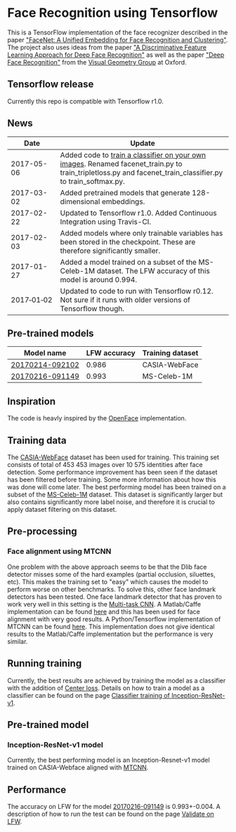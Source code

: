 # Face Recognition using Tensorflow
This is a TensorFlow implementation of the face recognizer described in the paper
["FaceNet: A Unified Embedding for Face Recognition and Clustering"](http://arxiv.org/abs/1503.03832). The project also uses ideas from the paper ["A Discriminative Feature Learning Approach for Deep Face Recognition"](http://ydwen.github.io/papers/WenECCV16.pdf) as well as the paper ["Deep Face Recognition"](http://www.robots.ox.ac.uk/~vgg/publications/2015/Parkhi15/parkhi15.pdf) from the [Visual Geometry Group](http://www.robots.ox.ac.uk/~vgg/) at Oxford.

## Tensorflow release
Currently this repo is compatible with Tensorflow r1.0.

## News
| Date     | Update |
|----------|--------|
| 2017-05-06 | Added code to [train a classifier on your own images](https://github.com/davidsandberg/facenet/wiki/Train-a-classifier-on-own-images). Renamed facenet_train.py to train_tripletloss.py and facenet_train_classifier.py to train_softmax.py. |
| 2017-03-02 | Added pretrained models that generate 128-dimensional embeddings.|
| 2017-02-22 | Updated to Tensorflow r1.0. Added Continuous Integration using Travis-CI.|
| 2017-02-03 | Added models where only trainable variables has been stored in the checkpoint. These are therefore significantly smaller. |
| 2017-01-27 | Added a model trained on a subset of the MS-Celeb-1M dataset. The LFW accuracy of this model is around 0.994. |
| 2017&#8209;01&#8209;02 | Updated to code to run with Tensorflow r0.12. Not sure if it runs with older versions of Tensorflow though.   |

## Pre-trained models
| Model name      | LFW accuracy | Training dataset |
|-----------------|--------------|------------------|
| [20170214-092102](https://drive.google.com/open?id=0B5MzpY9kBtDVS214bHdvd2RGS3M) | 0.986        | CASIA-WebFace    |
| [20170216-091149](https://drive.google.com/open?id=0B5MzpY9kBtDVTGZjcWkzT3pldDA) | 0.993        | MS-Celeb-1M      |

## Inspiration
The code is heavly inspired by the [OpenFace](https://github.com/cmusatyalab/openface) implementation.

## Training data
The [CASIA-WebFace](http://www.cbsr.ia.ac.cn/english/CASIA-WebFace-Database.html) dataset has been used for training. This training set consists of total of 453 453 images over 10 575 identities after face detection. Some performance improvement has been seen if the dataset has been filtered before training. Some more information about how this was done will come later.
The best performing model has been trained on a subset of the [MS-Celeb-1M](https://www.microsoft.com/en-us/research/project/ms-celeb-1m-challenge-recognizing-one-million-celebrities-real-world/) dataset. This dataset is significantly larger but also contains significantly more label noise, and therefore it is crucial to apply dataset filtering on this dataset.

## Pre-processing

### Face alignment using MTCNN
One problem with the above approach seems to be that the Dlib face detector misses some of the hard examples (partial occlusion, siluettes, etc). This makes the training set to "easy" which causes the model to perform worse on other benchmarks.
To solve this, other face landmark detectors has been tested. One face landmark detector that has proven to work very well in this setting is the
[Multi-task CNN](https://kpzhang93.github.io/MTCNN_face_detection_alignment/index.html). A Matlab/Caffe implementation can be found [here](https://github.com/kpzhang93/MTCNN_face_detection_alignment) and this has been used for face alignment with very good results. A Python/Tensorflow implementation of MTCNN can be found [here](https://github.com/davidsandberg/facenet/tree/master/src/align). This implementation does not give identical results to the Matlab/Caffe implementation but the performance is very similar.

## Running training
Currently, the best results are achieved by training the model as a classifier with the addition of [Center loss](http://ydwen.github.io/papers/WenECCV16.pdf). Details on how to train a model as a classifier can be found on the page [Classifier training of Inception-ResNet-v1](https://github.com/davidsandberg/facenet/wiki/Classifier-training-of-inception-resnet-v1).

## Pre-trained model
### Inception-ResNet-v1 model
Currently, the best performing model is an Inception-Resnet-v1 model trained on CASIA-Webface aligned with [MTCNN](https://github.com/davidsandberg/facenet/tree/master/src/align).

## Performance
The accuracy on LFW for the model [20170216-091149](https://drive.google.com/open?id=0B5MzpY9kBtDVTGZjcWkzT3pldDA) is 0.993+-0.004. A description of how to run the test can be found on the page [Validate on LFW](https://github.com/davidsandberg/facenet/wiki/Validate-on-lfw).
